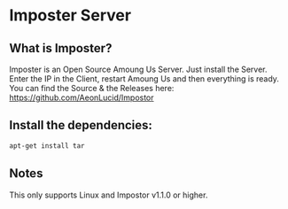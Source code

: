 # Imposter Server

## What is Imposter?

Imposter is an Open Source Amoung Us Server.
Just install the Server. Enter the IP in the Client, restart Amoung Us and then everything is ready.
You can find the Source & the Releases here: https://github.com/AeonLucid/Impostor

## Install the dependencies:
```sh
apt-get install tar
```

## Notes

This only supports Linux and Impostor v1.1.0 or higher.
